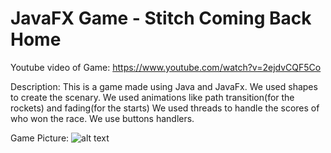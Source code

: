 # JavaFX Game - Stitch Coming Back Home

Youtube video of Game:
https://www.youtube.com/watch?v=2ejdvCQF5Co


Description:
This is a game made using Java and JavaFx.
We used shapes to create the scenary.
We used animations like path transition(for the rockets) and fading(for the starts)
We used threads to handle the scores of who won the race.
We use buttons handlers.

Game Picture:
![alt text](https://github.com/cristyevr94/JavaFX-Racing-Game/blob/master/Game.png)

